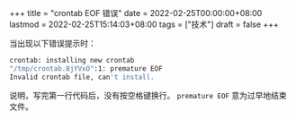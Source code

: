 +++
title = "crontab EOF 错误"
date = 2022-02-25T00:00:00+08:00
lastmod = 2022-02-25T15:14:03+08:00
tags = ["技术"]
draft = false
+++

当出现以下错误提示时：

```sh
crontab: installing new crontab
"/tmp/crontab.8jYVxO":1: premature EOF
Invalid crontab file, can't install.
```

说明，写完第一行代码后，没有按空格键换行。 `premature EOF` 意为过早地结束文件。